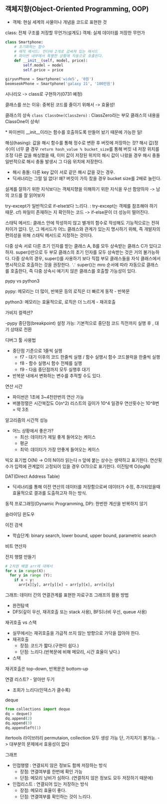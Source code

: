 객체지향(Object-Oriented Programming, OOP)
-
- 객체: 현실 세계의 사물이나 개념을 코드로 표현한 것

class: 전체 구조를 저장할 무언가(설계도)
객체: 실제 데이터를 저장한 무언가

```Python
class Smartphone:
	# 초기화하는 함수
    # 매직 메서드: 언더바 2개로 감싸져 있는 매서드
    # 파이썬 내부에서 특별한 상황에 자동으로 호출된다.
	def __init__(self, model, price):
		self.model = model
		self.price = price

giryunPhone = Smartphone('wide5', '0원')
beomseokPhone = Smartphone('galaxy 21', '100만원')
```
시나리오 -> class로 구현하기(0731 예정)

클래스를 쓰는 이유: 중복된 코드를 줄이기 위해서 -> 효율성!

클래스의 상속
```class ClassOne(ClassZero)```
: ClassZero라는 부모 클래스의 내용을 ClassOne이 상속!

\* 파이썬이 __init__이라는 함수를 호출하도록 만들어 놨기 때문에 가능한 일! 

해싱(hasing): 값을 해시 함수를 통해 정수로 변환 후 버킷에 저장하는 것?
해시 값(정수)이 너무 클 경우 ```return hash_value % bucket_size```를 통해 버킷 내 저장 위치를 조정
다른 값을 해싱했을 때, 이미 값이 저장된 위치의 해시 값이 나왔을 경우 해시 충돌
일반적으로 해시 충돌 발생시 그 다음 위치에 저장한다.
  - 해시 충돌: 다른 key 값이 서로 같은 해시 값을 갖는 경우. 
  - 딕셔너리는 그럴 일 없다! 왜?
버킷이 가득 찼을 경우 bucket size를 2배로 늘린다.

설계를 잘하기 위한 지식보다는
객체지향을 이해하기 위한 지식을 우선 함양하자 -> 남의 코드를 잘 읽어보자

try-except가 일반적으로 if-else보다 느리다. : try-except는 객체를 참조해야 하기 때문.
cf) 파일이 존재하는 지 확인하는 코드 -> if-else문이 더 성능이 떨어진다.

스태틱 메서드: 클래스 안에 작성하지 않고 별개의 함수로 작성해도 기능적으로는 전혀 차이가 없다. 단, 그 메서드가 어느 클래스와 관계가 있는지 명시하기 위해, 즉 개발자의 편의성을 위해 스태틱 메서드로 지정하는 것이다.

다중 상속
서로 다른 초기 인자를 받는 클래스 A, B를 모두 상속받는 클래스 C가 있다고 하자.
super()만으로 두 부모 클래스의 초기 인자를 모두 상속받는 것은 거의 불가능하다.
다중 상속의 경우, super()를 사용하기 보다 직접 부모 클래스들을 자식 클래스에서 명시적으로 호출하는 것을 권장한다.
∵ super()는 mro 순서에 따라 자동으로 클래스를 호출한다, 즉 다중 상속시 예기치 않은 클래스를 호출할 가능성이 있다.

pypy vs python3

pypy: 메모리는 더 많이, 반복문 등의 로직은 더 빠르게 동작 - 반복문

python3: 메모리는 효율적으로, 로직은 더 느리게 - 재귀호출

가비지 컬렉션?

-pypy
중단점(breakpoint) 설정 가능: 기본적으로 중단점 코드 직전까지 실행 후 , 대기 상태로 전환

디버그 툴 사용법
- 중단점 기준으로 1줄씩 실행
  - f7 - 대기 이후의 코드 한줄씩 실행 / 함수 실행시 함수 코드블럭을 한줄씩 실행
  - f8 - 함수 실행시 함수 전체를 실행
  - f9 - 다음 중단점까지 모두 실행후 대기
- 반복문 내에서 변화하는 변수를 추적할 수도 있다.

연산 시간
- 파이썬은 1초에 3~4천만번의 연산 가능
- 버블정렬은 시간복잡도 O(n^2)
리스트의 길이가 10^4 일경우 연산횟수는 10^8번 = 약 3초

알고리즘의 시간적 성능
- 어느 상황에서 좋은가?
  - 최선: 데이터가 제일 좋게 들어오는 케이스
  - 평균
  - 최악: 데이터가 가장 안좋게 들어오는 케이스

빅오 표기법 O(N) -> O의 N이라 읽는다
n 앞에 붙는 상수는 생략하고 표기한다.
연산횟수가 입력에 관계없이 고정되어 있을 경우 O(1)으로 표기한다.
이진탐색 O(logN)

DAT(Direct Address Table)
- 딕셔너리를 통해 이전 연산의 데이터를 저장함으로써 데이터가 수정, 추가되었을때 효율적으로 결과를 도출하고자 하는 방식.

동적 프로그래밍(Dynamic Programming, DP): 한번한 계산을 반복하지 않기

슬라이딩 윈도우

이진 검색
- 학습단계: binary search, lower bound, upper bound, parametric search


비트 연산자

전치 행렬 만들기
```python
# 2차원 배열 arr에 대해서
for x in range(X):
  for y in range (Y):
    if x < y:
      arr[x][y], arr[y][x] = arr[y][x], arr[x][y]
```

그래프: 데이터 간의 연결관계를 표현한 자료구조
그래프의 활용 방법
- 완전탐색
- DFS(깊이 우선, 재귀호출 또는 stack 사용), BFS(너비 우선, queue 사용)
  
재귀호출 vs 스택
- 실무에서는 재귀호출을 가급적 쓰지 않는 방향으로 가닥을 잡아야 한다.
- 재귀호출
  - 장점: 코드가 짧다.(구현이 쉽다.)
  - 단점: 느리다.(반복문에 비해 메모리, 시간 효율이 낮다.)
- 스택

재귀호출은 top-down, 반복문은 bottom-up

연결 리스트? - 알아만 두기
- 조회가 느리다(인덱스가 클수록)

deque
```Python
from collections import deque
dq = deque()
dq.append(2)
dq.append(3)
dq.appendleft(1)
```
itertools 라이브러리
permutaion, collection 모두 생성 가능
단, 가지치기 불가능.
 -> 대부분의 문제에서 효용성이 없다

 그래프
- 인접행렬 : 연결되지 않은 정보도 함께 저장하는 방식
  - 장점: 연결여부를 한번에 확인 가능
  - 단점: 메모리 낭비가 심하다. (연결하지 않은 정보도 모두 저장하기 때문에)
- 인접리스트 : 연결되어 있는 저장하는 방식
  - 장점: 메모리 효율이 좋다.
  - 단점: 연결여부를 확인하는 것이 느리다.
